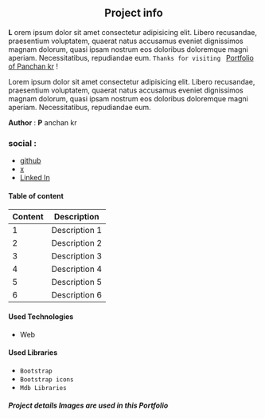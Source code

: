 ## <center>Project info</center>  

**L** orem ipsum dolor sit amet consectetur adipisicing elit. Libero recusandae, praesentium voluptatem, quaerat natus accusamus eveniet dignissimos magnam dolorum, quasi ipsam nostrum eos doloribus doloremque magni aperiam. Necessitatibus, repudiandae eum. `Thanks for visiting ` [Portfolio of Panchan kr](https://panchankrportfolio.com/panchankr) !

Lorem ipsum dolor sit amet consectetur adipisicing elit. Libero recusandae, praesentium voluptatem, quaerat natus accusamus eveniet dignissimos magnam dolorum, quasi ipsam nostrum eos doloribus doloremque magni aperiam. Necessitatibus, repudiandae eum.

**Author** : **P** anchan kr 

### social :  
- [github](https://github.com/panchankr)
- [x](https://twitter.com/panchankr)  
- [Linked In](https://www.linkedin.com/in/panchankr)  

#### Table of content  

| Content | Description |  
| ------- | ----------- |  
| 1 | Description 1 |  
| 2 | Description 2 |  
| 3 | Description 3 |  
| 4 | Description 4 |  
| 5 | Description 5 |
| 6 | Description 6 |

  #### Used Technologies  

  - Web  

#### Used Libraries  

- `Bootstrap`  
- `Bootstrap icons`  
- `Mdb Libraries`  

##### Project details Images are used in this Portfolio  

